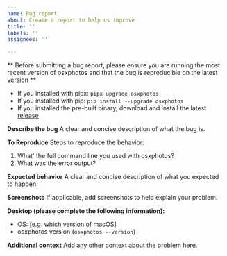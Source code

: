 ```yaml
---
name: Bug report
about: Create a report to help us improve
title: ''
labels: ''
assignees: ''

---
```


** Before submitting a bug report, please ensure you are running the most recent version of osxphotos and that the bug is reproducible on the latest version **

- If you installed with pipx: `pipx upgrade osxphotos`
- If you installed with pip: `pip install --upgrade osxphotos`
- If you installed the pre-built binary, download and install the latest [release](https://github.com/RhetTbull/osxphotos/releases)

**Describe the bug**
A clear and concise description of what the bug is.

**To Reproduce**
Steps to reproduce the behavior:
1. What' the full command line you used with osxphotos?
2. What was the error output?

**Expected behavior**
A clear and concise description of what you expected to happen.

**Screenshots**
If applicable, add screenshots to help explain your problem.

**Desktop (please complete the following information):**
 - OS: [e.g. which version of macOS]
 - osxphotos version (`osxphotos --version`)

**Additional context**
Add any other context about the problem here.
